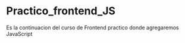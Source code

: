 # Practico_frontend_JS
Es la continuacion del curso de Frontend practico donde agregaremos JavaScript

